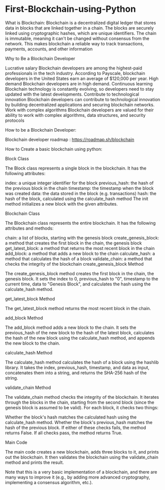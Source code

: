# First-Blockchain-using-Python
What is Blockchain: Blockchain is a decentralized digital ledger that stores data in blocks that are linked together in a chain. The blocks are securely linked using cryptographic hashes, which are unique identifiers. The chain is immutable, meaning it can't be changed without consensus from the network. This makes blockchain a reliable way to track transactions, payments, accounts, and other information

Why to Be a Blockchain Developer

Lucrative salary
Blockchain developers are among the highest-paid professionals in the tech industry. According to Payscale, blockchain developers in the United States earn an average of $120,000 per year. 
High demand
Blockchain developers are in high demand. 
Continuous learning
Blockchain technology is constantly evolving, so developers need to stay updated with the latest developments. 
Contribute to technological innovation
Blockchain developers can contribute to technological innovation by building decentralized applications and securing blockchain networks. 
Work with complex algorithms
Blockchain developers are valued for their ability to work with complex algorithms, data structures, and security protocols

How to be a Blockchain Developer:

Blockchain developer roadmap : https://roadmap.sh/blockchain

How to Create a basic blockchain using python:

Block Class

The Block class represents a single block in the blockchain. It has the following attributes:

index: a unique integer identifier for the block previous_hash: the hash of the previous block in the chain timestamp: the timestamp when the block was created data: the data stored in the block (e.g. transactions) hash: the hash of the block, calculated using the calculate_hash method The init method initializes a new block with the given attributes.

Blockchain Class

The Blockchain class represents the entire blockchain. It has the following attributes and methods:

chain: a list of blocks, starting with the genesis block create_genesis_block: a method that creates the first block in the chain, the genesis block get_latest_block: a method that returns the most recent block in the chain add_block: a method that adds a new block to the chain calculate_hash: a method that calculates the hash of a block validate_chain: a method that checks the integrity of the blockchain create_genesis_block Method

The create_genesis_block method creates the first block in the chain, the genesis block. It sets the index to 0, previous_hash to "0", timestamp to the current time, data to "Genesis Block", and calculates the hash using the calculate_hash method.

get_latest_block Method

The get_latest_block method returns the most recent block in the chain.

add_block Method

The add_block method adds a new block to the chain. It sets the previous_hash of the new block to the hash of the latest block, calculates the hash of the new block using the calculate_hash method, and appends the new block to the chain.

calculate_hash Method

The calculate_hash method calculates the hash of a block using the hashlib library. It takes the index, previous_hash, timestamp, and data as input, concatenates them into a string, and returns the SHA-256 hash of the string.

validate_chain Method

The validate_chain method checks the integrity of the blockchain. It iterates through the blocks in the chain, starting from the second block (since the genesis block is assumed to be valid). For each block, it checks two things:

Whether the block's hash matches the calculated hash using the calculate_hash method. Whether the block's previous_hash matches the hash of the previous block. If either of these checks fails, the method returns False. If all checks pass, the method returns True.

Main Code

The main code creates a new blockchain, adds three blocks to it, and prints out the blockchain. It then validates the blockchain using the validate_chain method and prints the result.

Note that this is a very basic implementation of a blockchain, and there are many ways to improve it (e.g., by adding more advanced cryptography, implementing a consensus algorithm, etc.). 
